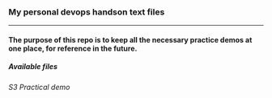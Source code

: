 ### My personal devops handson text files

***

#### The purpose of this repo is to keep all the necessary practice demos at one place, for reference in the future.

##### Available files

_S3 Practical demo_
